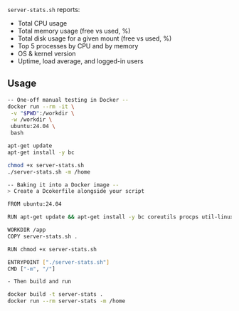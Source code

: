 `server-stats.sh` reports:
- Total CPU usage
- Total memory usage (free vs used, %)
- Total disk usage for a given mount (free vs used, %)
- Top 5 processes by CPU and by memory
- OS & kernel version
- Uptime, load average, and logged-in users

## Usage

```bash
-- One-off manual testing in Docker --
docker run --rm -it \
 -v "$PWD":/workdir \
 -w /workdir \
 ubuntu:24.04 \
 bash

apt-get update
apt-get install -y bc

chmod +x server-stats.sh          
./server-stats.sh -m /home 

-- Baking it into a Docker image --
> Create a Dcokerfile alongside your script

FROM ubuntu:24.04

RUN apt-get update && apt-get install -y bc coreutils procps util-linux

WORKDIR /app
COPY server-stats.sh .

RUN chmod +x server-stats.sh

ENTRYPOINT ["./server-stats.sh"]
CMD ["-m", "/"]

- Then build and run

docker build -t server-stats .
docker run --rm server-stats -m /home
